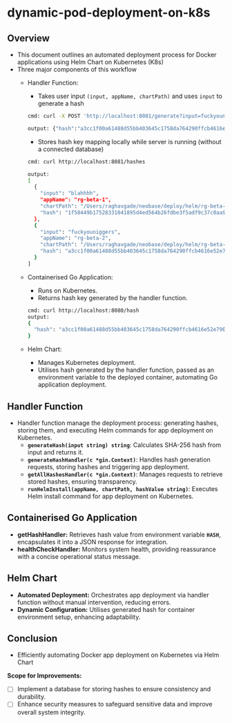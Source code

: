 # dynamic-pod-deployment-on-k8s

## Overview

- This document outlines an automated deployment process for Docker applications using Helm Chart on Kubernetes (K8s)
- Three major components of this workflow
    - Handler Function:
        - Takes user input `(input, appName, chartPath)` and uses `input` to generate a hash
        
        ```bash
        cmd: curl -X POST 'http://localhost:8081/generate?input=fuckyouniggers&appName=rg-beta-2&chartPath=/Users/raghavgade/neobase/deploy/helm/rg-beta-app'
        
        output: {"hash":"a3cc1f00a61488d55bb403645c1758da764290ffcb4616e52e79032137bcb63a"}
        ```
        
        - Stores hash key mapping locally while server is running (without a connected database)
        
        ```bash
        cmd: curl http://localhost:8081/hashes
        
        output:
        [
          {
            "input": "blahhhh",
            "appName": "rg-beta-1",
            "chartPath": "/Users/raghavgade/neobase/deploy/helm/rg-beta-app",
            "hash": "1f58449b17528331041895d4ed564b26fdbe3f5adf9c37c0aa95a2a1b9956306"
          },
          {
            "input": "fuckyouniggers",
            "appName": "rg-beta-2",
            "chartPath": "/Users/raghavgade/neobase/deploy/helm/rg-beta-app",
            "hash": "a3cc1f00a61488d55bb403645c1758da764290ffcb4616e52e79032137bcb63a"
          }
        ]
        ```
        
    - Containerised Go Application:
        - Runs on Kubernetes.
        - Returns hash key generated by the handler function.
        
        ```bash
        cmd: curl http://localhost:8080/hash
        output: 
        {
          "hash": "a3cc1f00a61488d55bb403645c1758da764290ffcb4616e52e79032137bcb63a"
        }
        ```
        
    - Helm Chart:
        - Manages Kubernetes deployment.
        - Utilises hash generated by the handler function, passed as an environment variable to the deployed container, automating Go application deployment.

## Handler Function

- Handler function manage the deployment process: generating hashes, storing them, and executing Helm commands for app deployment on Kubernetes.
    - **`generateHash(input string) string`**: Calculates SHA-256 hash from input and returns it.
    - **`generateHashHandler(c *gin.Context)`**: Handles hash generation requests, storing hashes and triggering app deployment.
    - **`getAllHashesHandler(c *gin.Context)`**: Manages requests to retrieve stored hashes, ensuring transparency.
    - **`runHelmInstall(appName, chartPath, hashValue string)`**: Executes Helm install command for app deployment on Kubernetes.

## Containerised Go Application

- **getHashHandler:** Retrieves hash value from environment variable **`HASH`**, encapsulates it into a JSON response for integration.
- **healthCheckHandler:** Monitors system health, providing reassurance with a concise operational status message.

## Helm Chart

- **Automated Deployment:** Orchestrates app deployment via handler function without manual intervention, reducing errors.
- **Dynamic Configuration:** Utilises generated hash for container environment setup, enhancing adaptability.

## Conclusion

- Efficiently automating Docker app deployment on Kubernetes via Helm Chart

**Scope for Improvements:**

- [ ] Implement a database for storing hashes to ensure consistency and durability.
- [ ] Enhance security measures to safeguard sensitive data and improve overall system integrity.